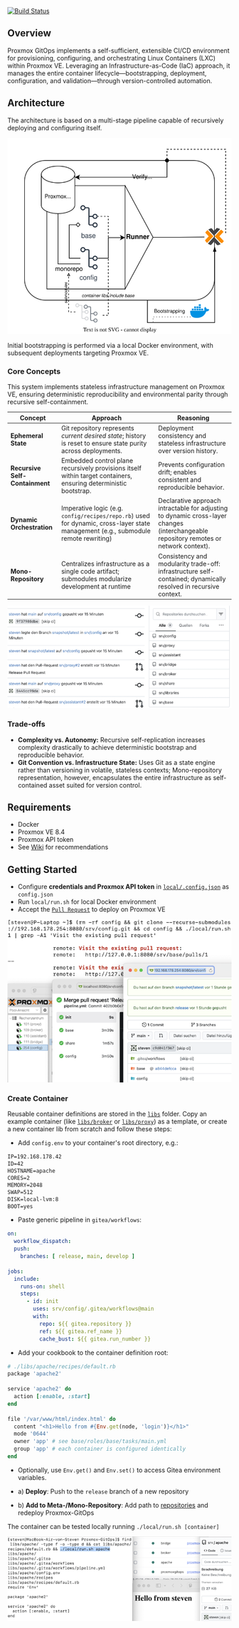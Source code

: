 [![Build Status](https://github.com/stevius10/Proxmox-GitOps/actions/workflows/build.yml/badge.svg?branch=main)](https://github.com/stevius10/Proxmox-GitOps/actions/workflows/build.yml)

## Overview

Proxmox GitOps implements a self-sufficient, extensible CI/CD environment for provisioning, configuring, and orchestrating Linux Containers (LXC) within Proxmox VE. Leveraging an Infrastructure-as-Code (IaC) approach, it manages the entire container lifecycle—bootstrapping, deployment, configuration, and validation—through version-controlled automation.

## Architecture

The architecture is based on a multi-stage pipeline capable of recursively deploying and configuring itself. 

<p align="center">
  <img src="./docs/concept.svg" alt="Concept"/>
</p>

Initial bootstrapping is performed via a local Docker environment, with subsequent deployments targeting Proxmox VE.  

### Core Concepts 

This system implements stateless infrastructure management on Proxmox VE, ensuring deterministic reproducibility and environmental parity through recursive self-containment.

|Concept|Approach| Reasoning                                                                                                                              |
|---|---|----------------------------------------------------------------------------------------------------------------------------------------|
| **Ephemeral State**| Git repository represents *current desired state*; history is reset to ensure state purity across deployments.| Deployment consistency and stateless infrastructure over version history.                                                              |
| **Recursive Self-Containment**| Embedded control plane recursively provisions itself within target containers, ensuring deterministic bootstrap.| Prevents configuration drift; enables consistent and reproducible behavior.                                                            |
| **Dynamic Orchestration**| Imperative logic (e.g. `config/recipes/repo.rb`) used for dynamic, cross-layer state management (e.g., submodule remote rewriting)| Declarative approach intractable for adjusting to dynamic cross-layer changes (interchangeable repository remotes or network context). |
| **Mono-Repository**| Centralizes infrastructure as a single code artifact; submodules modularize development at runtime| Consistency and modularity trade-off: infrastructure self-contained; dynamically resolved in recursive context.                        |

<p align="center">
  <img src="./docs/repositories.png" alt="Repositories"/>
</p>

### Trade-offs

- **Complexity vs. Autonomy:** Recursive self-replication increases complexity drastically to achieve deterministic bootstrap and reproducible behavior. 
- **Git Convention vs. Infrastructure State:** Uses Git as a state engine rather than versioning in volatile, stateless contexts; Mono-repository representation, however, encapsulates the entire infrastructure as self-contained asset suited for version control.

## Requirements

- Docker
- Proxmox VE 8.4
- Proxmox API token
- See [Wiki](https://github.com/stevius10/Proxmox-GitOps/wiki) for recommendations

## Getting Started

- Configure **credentials and Proxmox API token** in [`local/.config.json`](local/.config.json) as `config.json`
- Run `local/run.sh` for local Docker environment 
- Accept the [`Pull Request`](http://localhost:8080/srv/proxmoxgitops/pulls/1) to deploy on Proxmox VE

<p align="center">
  <img src="./docs/recursion.png" alt="Pipeline"/>
</p>

### Create Container

Reusable container definitions are stored in the [`libs`](libs) folder. Copy an example container (like [`libs/broker`](libs/broker) or [`libs/proxy`](libs/proxy)) as a template, or create a new container lib from scratch and follow these steps:

- Add `config.env` to your container's root directory, e.g.:
```dotenv
IP=192.168.178.42
ID=42
HOSTNAME=apache
CORES=2
MEMORY=2048
SWAP=512
DISK=local-lvm:8
BOOT=yes
```

- Paste generic pipeline in `gitea/workflows`:
```yaml
on:
  workflow_dispatch:
  push:
    branches: [ release, main, develop ]

jobs:
  include:
    runs-on: shell
    steps:
      - id: init
        uses: srv/config/.gitea/workflows@main
        with:
          repo: ${{ gitea.repository }}
          ref: ${{ gitea.ref_name }}
          cache_bust: ${{ gitea.run_number }}
```

- Add your cookbook to the container definition root:
```ruby
# ./libs/apache/recipes/default.rb
package 'apache2'

service 'apache2' do
  action [:enable, :start]
end

file '/var/www/html/index.html' do
  content "<h1>Hello from #{Env.get(node, 'login')}</h1>"
  mode '0644'
  owner 'app' # see base/roles/base/tasks/main.yml
  group 'app' # each container is configured identically 
end
```

- Optionally, use `Env.get()` and `Env.set()` to access Gitea environment variables.

- a) **Deploy**: Push to the `release` branch of a new repository

- b) **Add to Meta-/Mono-Repository**: Add path to [repositories](config/attributes/default.rb#L24) and redeploy Proxmox-GitOps

The container can be tested locally running `./local/run.sh [container]`

<p align="center">
  <img src="./docs/development.png" alt="Local Development"/>
</p>